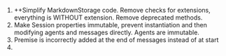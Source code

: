 1. ++Simplify MarkdownStorage code. Remove checks for extensions, everything is WITHOUT extension. Remove deprecated methods.
2. Make Session properties immutable, prevent instantiation and then modifying agents and messages directly. Agents are immutable.
3. Premise is incorrectly added at the end of messages instead of at start
4. 